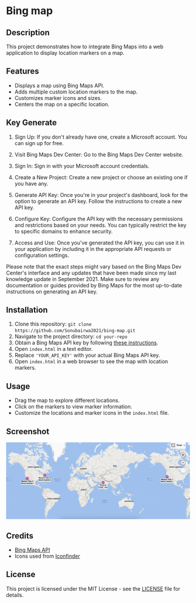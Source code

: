 # Bing map

## Description

This project demonstrates how to integrate Bing Maps into a web application to display location markers on a map.

## Features

- Displays a map using Bing Maps API.
- Adds multiple custom location markers to the map.
- Customizes marker icons and sizes.
- Centers the map on a specific location.


## Key Generate
1. Sign Up: If you don't already have one, create a Microsoft account. You can sign up for free.

2. Visit Bing Maps Dev Center: Go to the Bing Maps Dev Center website.

3. Sign In: Sign in with your Microsoft account credentials.

4. Create a New Project: Create a new project or choose an existing one if you have any.

5. Generate API Key: Once you're in your project's dashboard, look for the option to generate an API key. Follow the instructions to create a new API key.

6. Configure Key: Configure the API key with the necessary permissions and restrictions based on your needs. You can typically restrict the key to specific domains to enhance security.

7. Access and Use: Once you've generated the API key, you can use it in your application by including it in the appropriate API requests or configuration settings.

Please note that the exact steps might vary based on the Bing Maps Dev Center's interface and any updates that have been made since my last knowledge update in September 2021. Make sure to review any documentation or guides provided by Bing Maps for the most up-to-date instructions on generating an API key.

## Installation

1. Clone this repository: `git clone https://github.com/Sonubairwa2021/bing-map.git`
2. Navigate to the project directory: `cd your-repo`
3. Obtain a Bing Maps API key by following [these instructions](https://docs.microsoft.com/en-us/bingmaps/getting-started/bing-maps-dev-center-help/getting-a-bing-maps-key).
4. Open `index.html` in a text editor.
5. Replace `'YOUR_API_KEY'` with your actual Bing Maps API key.
6. Open `index.html` in a web browser to see the map with location markers.

## Usage

- Drag the map to explore different locations.
- Click on the markers to view marker information.
- Customize the locations and marker icons in the `index.html` file.

## Screenshot

![Screenshot](Screenshot.png)

## Credits

- [Bing Maps API](https://www.bing.com/maps/)
- Icons used from [Iconfinder](https://www.iconfinder.com/)

## License

This project is licensed under the MIT License - see the [LICENSE](LICENSE) file for details.

